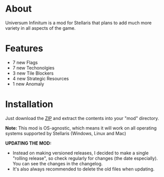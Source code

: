 # About

Universum Infinitum is a mod for Stellaris that plans to add much more variety in all aspects of the game.

# Features

 - 7 new Flags
 - 7 new Techonolgies
 - 3 new Tile Blockers
 - 4 new Strategic Resources
 - 1 new Anomaly

# Installation

Just download the [ZIP](https://github.com/HoratiuMl/Stellaris-UniversumInfinitum/archive/master.zip) and extract the contents into your "mod" directory.

**Note:** This mod is OS-agnostic, which means it will work on all operating systems supported by Stellaris (Windows, Linux and Mac)

**UPDATING THE MOD:**
- Instead on making versioned releases, I decided to make a single "rolling release", so check regularly for changes (the date especially).
You can see the changes in the changelog.
- It's also always recommended to delete the old files when updating.

